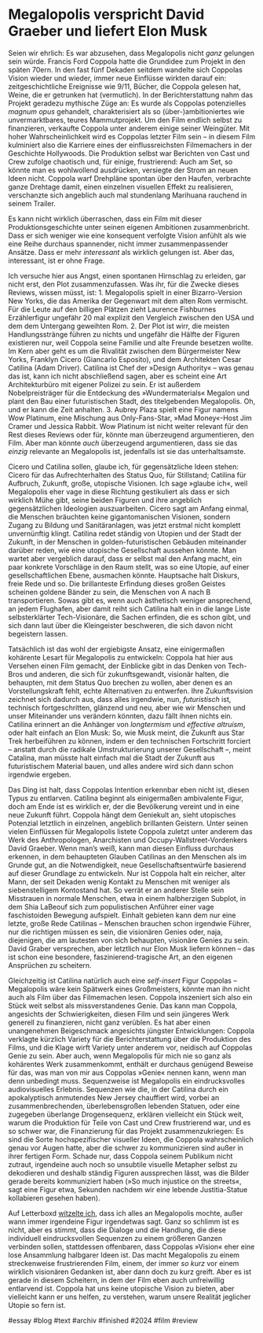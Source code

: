 # Megalopolis verspricht David Graeber und liefert Elon Musk
Seien wir ehrlich: Es war abzusehen, dass Megalopolis nicht *ganz* gelungen sein würde. Francis Ford Coppola hatte die Grundidee zum Projekt in den späten 70ern. In den fast fünf Dekaden seitdem wandelte sich Coppolas Vision wieder und wieder, immer neue Einflüsse wirkten darauf ein: zeitgeschichtliche Ereignisse wie 9/11, Bücher, die Coppola gelesen hat, Weine, die er getrunken hat (vermutlich). In der Berichterstattung nahm das Projekt geradezu mythische Züge an: Es wurde als Coppolas potenzielles *magnum opus* gehandelt, charakterisiert als so (über-)ambitioniertes wie unvermarktbares, teures Mammutprojekt. Um den Film endlich selbst zu finanzieren, verkaufte Coppola unter anderem einige seiner Weingüter. Mit hoher Wahrscheinlichkeit wird es Coppolas letzter Film sein – in diesem Film kulminiert also die Karriere eines der einflussreichsten Filmemachers in der Geschichte Hollywoods. Die Produktion selbst war Berichten von Cast und Crew zufolge chaotisch und, für einige, frustrierend: Auch am Set, so könnte man es wohlwollend ausdrücken, versiegte der Strom an neuen Ideen nicht. Coppola warf Drehpläne spontan über den Haufen, verbrachte ganze Drehtage damit, einen einzelnen visuellen Effekt zu realisieren, verschanzte sich angeblich auch mal stundenlang Marihuana rauchend in seinem Trailer.

Es kann nicht wirklich überraschen, dass ein Film mit dieser Produktionsgeschichte unter seinen eigenen Ambitionen zusammenbricht. Dass er sich weniger wie eine konsequent verfolgte Vision anfühlt als wie eine Reihe durchaus spannender, nicht immer zusammenpassender Ansätze. Dass er mehr *interessant* als wirklich gelungen ist. Aber das, interessant, ist er ohne Frage.

Ich versuche hier aus Angst, einen spontanen Hirnschlag zu erleiden, gar nicht erst, den Plot zusammenzufassen. Was ihr, für die Zwecke dieses Reviews, wissen müsst, ist: 1. Megalopolis spielt in einer Bizarro-Version New Yorks, die das Amerika der Gegenwart mit dem alten Rom vermischt. Für die Leute auf den billigen Plätzen zieht Laurence Fishburnes Erzählerfigur ungefähr 20 mal explizit den Vergleich zwischen den USA und dem dem Untergang geweihten Rom. 2. Der Plot ist wirr, die meisten Handlungsstränge führen zu nichts und ungefähr die Hälfte der Figuren existieren nur, weil Coppola seine Familie und alte Freunde besetzen wollte. Im Kern aber geht es um die Rivalität zwischen dem Bürgermeister New Yorks, Franklyn Cicero (Giancarlo Esposito), und dem Architekten Cesar Catilina (Adam Driver). Catilina ist Chef der »Design Authority« – was genau das ist, kann ich nicht abschließend sagen, aber es scheint eine Art Architekturbüro mit eigener Polizei zu sein. Er ist außerdem Nobelpreisträger für die Entdeckung des »Wundermaterials« Megalon und plant den Bau einer futuristischen Stadt, des titelgebenden Megalopolis. Oh, und er kann die Zeit anhalten. 3. Aubrey Plaza spielt eine Figur namens Wow Platinum, eine Mischung aus Only-Fans-Star, »Mad Money«-Host Jim Cramer und Jessica Rabbit. Wow Platinum ist nicht weiter relevant für den Rest dieses Reviews oder für, könnte man überzeugend argumentieren, den Film. Aber man könnte *auch* überzeugend argumentieren, dass sie das *einzig* relevante an Megalopolis ist, jedenfalls ist sie das unterhaltsamste.

Cicero und Catilina sollen, glaube ich, für gegensätzliche Ideen stehen: Cicero für das Aufrechterhalten des Status Quo, für Stillstand; Catilina für Aufbruch, Zukunft, große, utopische Visionen. Ich sage »glaube ich«, weil Megalopolis eher vage in diese Richtung gestikuliert als dass er sich wirklich Mühe gibt, seine beiden Figuren und ihre angeblich gegensätzlichen Ideologien auszuarbeiten. Cicero sagt am Anfang einmal, die Menschen bräuchten keine gigantomanischen Visionen, sondern Zugang zu Bildung und Sanitäranlagen, was jetzt erstmal nicht komplett unvernünftig klingt. Catilina redet ständig von Utopien und der Stadt der Zukunft, in der Menschen in golden-futuristischen Gebäuden miteinander darüber reden, wie eine utopische Gesellschaft aussehen könnte. Man wartet aber vergeblich darauf, dass er selbst mal den Anfang macht, ein paar konkrete Vorschläge in den Raum stellt, was so eine Utopie, auf einer gesellschaftlichen Ebene, ausmachen könnte. Hauptsache halt Diskurs, freie Rede und so. Die brillanteste Erfindung dieses großen Geistes scheinen goldene Bänder zu sein,  die Menschen von A nach B transportieren. Sowas gibt es, wenn auch ästhetisch weniger ansprechend, an jedem Flughafen, aber damit reiht sich Catilina halt ein in die lange Liste selbsterklärter Tech-Visionäre, die Sachen erfinden, die es schon gibt, und sich dann laut über die Kleingeister beschweren, die sich davon nicht begeistern lassen.

Tatsächlich ist das wohl der ergiebigste Ansatz, eine einigermaßen kohärente Lesart für Megalopolis zu entwickeln: Coppola hat hier aus Versehen einen Film gemacht, der Einblicke gibt in das Denken von Tech-Bros und anderen, die sich für zukunftsgewandt, visionär halten, die behaupten, mit dem Status Quo brechen zu wollen, aber denen es an Vorstellungskraft fehlt, echte Alternativen zu entwerfen. Ihre Zukunftsvision zeichnet sich dadurch aus, dass alles irgendwie, nun, *futuristisch* ist, technisch fortgeschritten, glänzend und neu, aber wie wir Menschen und unser Miteinander uns verändern könnten, dazu fällt ihnen nichts ein. Catilina erinnert an die Anhänger von *longtermism* und *effective altruism*, oder halt einfach an Elon Musk: So, wie Musk meint, die Zukunft aus Star Trek herbeiführen zu können, indem er den technischen Fortschritt forciert – anstatt durch die radikale Umstrukturierung unserer Gesellschaft –, meint Catalina, man müsste halt einfach mal die Stadt der Zukunft aus futuristischem Material bauen, und alles andere wird sich dann schon irgendwie ergeben.

Das Ding ist halt, dass Coppolas Intention erkennbar eben nicht ist, diesen Typus zu entlarven. Catilina beginnt als einigermaßen ambivalente Figur, doch am Ende ist es wirklich er, der die Bevölkerung vereint und in eine neue Zukunft führt. Coppola hängt dem Geniekult an, sieht utopisches Potenzial letztlich in einzelnen, angeblich brillanten Geistern. Unter seinen vielen Einflüssen für Megalopolis listete Coppola zuletzt unter anderem das Werk des Anthropologen, Anarchisten und Occupy-Wallstreet-Vordenkers David Graeber. Wenn man’s weiß, kann man diesen Einfluss durchaus erkennen, in dem behaupteten Glauben Catilinas an den Menschen als im Grunde gut, an die Notwendigkeit, neue Gesellschaftsentwürfe basierend auf dieser Grundlage zu entwickeln. Nur ist Coppola halt ein reicher, alter Mann, der seit Dekaden wenig Kontakt zu Menschen mit weniger als siebenstelligem Kontostand hat. So verrät er an anderer Stelle sein Misstrauen in normale Menschen, etwa in einem halbherzigen Subplot, in dem Shia LaBeouf sich zum populistischen Anführer einer vage faschistoiden Bewegung aufspielt. Einhalt gebieten kann dem nur eine letzte, große Rede Catilinas – Menschen brauchen schon irgendwie Führer, nur die richtigen müssen es sein, die visionären Genies oder, naja, diejenigen, die am lautesten von sich behaupten, visionäre Genies zu sein.  David Graber versprechen, aber letztlich nur Elon Musk liefern können – das ist schon eine besondere, faszinierend-tragische Art, an den eigenen Ansprüchen zu scheitern.

Gleichzeitig ist Catilina natürlich auch eine *self-insert* Figur Coppolas – Megalopolis wäre kein Spätwerk eines Großmeisters, könnte man ihn nicht auch als Film über das Filmemachen lesen. Coppola inszeniert sich also ein Stück weit selbst als missverstandenes Genie. Das kann man Coppola, angesichts der Schwierigkeiten, diesen Film und sein jüngeres Werk generell zu finanzieren, nicht ganz verüblen. Es hat aber einen unangenehmen Beigeschmack angesichts jüngster Entwicklungen: Coppola verklagte kürzlich Variety für die Berichterstattung über die Produktion des Films, und die Klage wirft Variety unter anderem vor, neidisch auf Coppolas Genie zu sein. Aber auch, wenn Megalopolis für mich nie so ganz als kohärentes Werk zusammenkommt, enthält er durchaus genügend Beweise für das, was man von mir aus Coppolas »Genie« nennen kann, wenn man denn unbedingt muss. Sequenzweise ist Megalopolis ein eindrucksvolles audiovisuelles Erlebnis. Sequenzen wie die, in der Catilina durch ein apokalyptisch anmutendes New Jersey chauffiert wird, vorbei an zusammenbrechenden, überlebensgroßen lebenden Statuen, oder eine zugegeben überlange Drogensequenz, erklären vielleicht ein Stück weit, warum die Produktion für Teile von Cast und Crew frustrierend war, und es so schwer war, die Finanzierung für das Projekt zusammenzukriegen: Es sind die Sorte hochspezifischer visueller Ideen, die Coppola wahrscheinlich genau vor Augen hatte, aber die schwer zu kommunizieren sind außer in ihrer fertigen Form. Schade nur, dass Coppola seinem Publikum nicht zutraut, irgendeine auch noch so unsubtile visuelle Metapher selbst zu dekodieren und deshalb ständig Figuren aussprechen lässt, was die Bilder gerade bereits kommuniziert haben (»So much injustice on the streets«, sagt eine Figur etwa, Sekunden nachdem wir eine lebende Justitia-Statue kollabieren gesehen haben).

Auf Letterboxd [witzelte ich](https://letterboxd.com/smoitzheim/film/megalopolis-2024/), dass ich alles an Megalopolis mochte, außer wann immer irgendeine Figur irgendetwas sagt. Ganz so schlimm ist es nicht, aber es stimmt, dass die Dialoge und die Handlung, die diese individuell eindrucksvollen Sequenzen zu einem größeren Ganzen verbinden sollen, stattdessen offenbaren, dass Coppolas »Vision« eher eine lose Ansammlung halbgarer Ideen ist. Das macht Megalopolis zu einem streckenweise frustrierenden Film, einem, der immer *so kurz* vor einem wirklich visionären Gedanken ist, aber dann doch zu kurz greift. Aber es ist gerade in diesem Scheitern, in dem der Film eben auch unfreiwillig entlarvend ist. Coppola hat uns keine utopische Vision zu bieten, aber vielleicht kann er uns helfen, zu verstehen, warum unsere Realität jeglicher Utopie so fern ist.

#essay #blog #text #archiv #finished #2024 #film #review